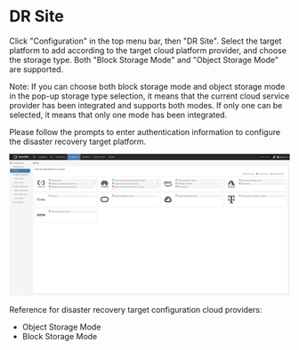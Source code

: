 # DR Site

Click "Configuration" in the top menu bar, then "DR Site". Select the target platform to add according to the target cloud platform provider, and choose the storage type. Both "Block Storage Mode" and "Object Storage Mode" are supported.

Note: If you can choose both block storage mode and object storage mode in the pop-up storage type selection, it means that the current cloud service provider has been integrated and supports both modes. If only one can be selected, it means that only one mode has been integrated.

Please follow the prompts to enter authentication information to configure the disaster recovery target platform.

![](./images/drsite-2.png)

Reference for disaster recovery target configuration cloud providers:

+ Object Storage Mode
+ Block Storage Mode